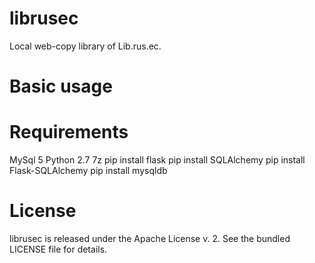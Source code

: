 # librusec
Local web-copy library of Lib.rus.ec. 

# Basic usage #


# Requirements #

MySql 5
Python 2.7
7z
pip install flask
pip install SQLAlchemy
pip install Flask-SQLAlchemy
pip install mysqldb

# License #

librusec is released under the Apache License v. 2. See the bundled LICENSE file for details.
